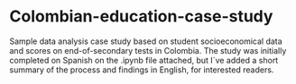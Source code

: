 # Colombian-education-case-study
Sample data analysis case study based on student socioeconomical data and scores on end-of-secondary tests in Colombia.
The study was initially completed on Spanish on the .ipynb file attached, but I´ve added a short summary of the process and findings in English, for interested readers.
